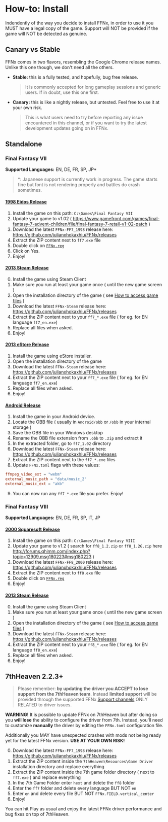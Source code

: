 # How-to: Install

Indendently of the way you decide to install FFNx, in order to use it you MUST have a legal copy of the game. Support will NOT be provided if the game will NOT be detected as genuine.

## Canary vs Stable

FFNx comes in two flavors, resembling the Google Chrome release names. Unlike this one though, we don't need all the others.

- **Stable:** this is a fully tested, and hopefully, bug free release.
  > It is commonly accepted for long gameplay sessions and generic users. If in doubt, use this one first.
- **Canary:** this is like a nightly release, but untested. Feel free to use it at your own risk.
  > This is what users need to try before reporting any issue encountered in this channel, or if you want to try the latest development updates going on in FFNx.

## Standalone

### Final Fantasy VII

**Supported Languages:** EN, DE, FR, SP, JP\*

> \*: Japanese support is currently work in progress. The game starts fine but font is not rendering properly and battles do crash sometimes.

#### [1998 Eidos Release](https://www.mobygames.com/game/windows/final-fantasy-vii)

1. Install the game on this path: `C:\Games\Final Fantasy VII`
2. Update your game to v1.02 ( https://www.gamefront.com/games/final-fantasy-7-advent-children/file/final-fantasy-7-retail-v1-02-patch )
3. Download the latest `FFNx-FF7_1998` release here: https://github.com/julianxhokaxhiu/FFNx/releases
4. Extract the ZIP content next to `ff7.exe` file
5. Double click on [`FFNx.reg`](https://github.com/julianxhokaxhiu/FFNx/blob/master/misc/FF7.reg)
6. Click on Yes.
7. Enjoy!

#### [2013 Steam Release](https://store.steampowered.com/app/39140/FINAL_FANTASY_VII/)

0. Install the game using Steam Client
1. Make sure you run at least your game once ( until the new game screen )
2. Open the installation directory of the game ( see [How to access game files](https://steamcommunity.com/sharedfiles/filedetails/?id=760447682) )
3. Download the latest `FFNx-Steam` release here: https://github.com/julianxhokaxhiu/FFNx/releases
4. Extract the ZIP content next to your `ff7_*.exe` file ( for eg. for EN language `ff7_en.exe`)
5. Replace all files when asked.
6. Enjoy!

#### [2013 eStore Release](http://www.jp.square-enix.com/ffvii-pc-jp/)

1. Install the game using eStore installer.
2. Open the installation directory of the game
3. Download the latest `FFNx-Steam` release here: https://github.com/julianxhokaxhiu/FFNx/releases
4. Extract the ZIP content next to your `ff7_*.exe` file ( for eg. for EN language `ff7_en.exe`)
5. Replace all files when asked.
6. Enjoy!

#### [Android Release](https://play.google.com/store/apps/details?id=com.square_enix.android_googleplay.FFVII)

1. Install the game in your Android device.
2. Locate the OBB file ( usually in `Android/obb` or `/obb` in your internal storage )
3. Save the OBB file in your Windows desktop
4. Rename the OBB file extension from `.obb` to `.zip` and extract it
5. In the extracted folder, go to `ff7_1.02` directory
6. Download the latest `FFNx-Steam` release here: https://github.com/julianxhokaxhiu/FFNx/releases
7. Extract the ZIP content next to the `ff7_*.exe` files
8. Update `FFNx.toml` flags with these values:

```toml
ffmpeg_video_ext = "webm"
external_music_path = "data/music_2"
external_music_ext = "akb"
```

9. You can now run any `ff7_*.exe` file you prefer. Enjoy!

### Final Fantasy VIII

**Supported Languages:** EN, DE, FR, SP, IT, JP

#### [2000 Squaresoft Release](https://www.mobygames.com/game/windows/final-fantasy-viii)

1. Install the game on this path: `C:\Games\Final Fantasy VIII`
2. Update your game to v1.2 ( search for `ff8_1.2.zip` or `ff8_1.2G.zip` here http://forums.qhimm.com/index.php?topic=12909.msg180223#msg180223 )
3. Download the latest `FFNx-FF8_2000` release here: https://github.com/julianxhokaxhiu/FFNx/releases
4. Extract the ZIP content next to `ff8.exe` file
5. Double click on [`FFNx.reg`](https://github.com/julianxhokaxhiu/FFNx/blob/master/misc/FF8.reg)
6. Enjoy!

#### [2013 Steam Release](https://store.steampowered.com/app/39150/FINAL_FANTASY_VIII/)

0. Install the game using Steam Client
1. Make sure you run at least your game once ( until the new game screen )
2. Open the installation directory of the game ( see [How to access game files](https://steamcommunity.com/sharedfiles/filedetails/?id=760447682) )
3. Download the latest `FFNx-Steam` release here: https://github.com/julianxhokaxhiu/FFNx/releases
4. Extract the ZIP content next to your `ff8_*.exe` file ( for eg. for EN language `ff8_en.exe`)
5. Replace all files when asked.
6. Enjoy!

## 7thHeaven 2.2.3+

> Please remember: **by updating the driver you ACCEPT to lose support from the 7thHeaven team**. Instead **limited support** will be provided through the supported FFNx [Support channels](https://github.com/julianxhokaxhiu/FFNx#Support) ONLY RELATED to driver issues.

**WARNING!** It is possible to update FFNx on 7thHeaven but after doing so you **will lose** the ability to configure the driver from 7th. Instead, you'll need to customize **manually** the driver by editing the `FFNx.toml` configuration file.

Additionally you MAY have unexpected crashes with mods not being ready yet for the latest FFNx version. **USE AT YOUR OWN RISK!**

0. Download the latest `FFNx-FF7_1998` release here: https://github.com/julianxhokaxhiu/FFNx/releases
1. Extract the ZIP content inside the `7thHeaven\Resources\Game Driver` installation directory and replace everything
2. Extract the ZIP content inside the 7th game folder directory ( next to `ff7.exe` ) and replace everything
3. In the 7th Game Folder enter `hext` and delete the `ff8` folder
4. Enter the `ff7` folder and delete every language BUT NOT `en`
5. Enter `en` and delete every file BUT NOT `FFNx.FIELD.vertical_center`
6. Enjoy!

You can hit Play as usual and enjoy the latest FFNx driver performance and bug fixes on top of 7thHeaven.

